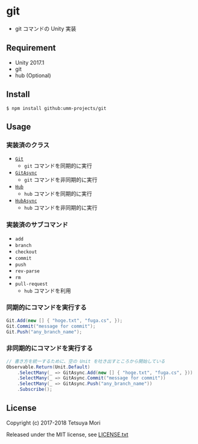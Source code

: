 # git

* git コマンドの Unity 実装

## Requirement

* Unity 2017.1
* git
* hub (Optional)

## Install

```shell
$ npm install github:umm-projects/git
```

## Usage

### 実装済のクラス

* [`Git`](Assets/Scripts/UnityModule/Command/VCS/Git.cs)
    * `git` コマンドを同期的に実行
* [`GitAsync`](Assets/Scripts/UnityModule/Command/VCS/Git.cs)
    * `git` コマンドを非同期的に実行
* [`Hub`](Assets/Scripts/UnityModule/Command/VCS/Hub.cs)
    * `hub` コマンドを同期的に実行
* [`HubAsync`](Assets/Scripts/UnityModule/Command/VCS/Hub.cs)
    * `hub` コマンドを非同期的に実行

### 実装済のサブコマンド

* `add`
* `branch`
* `checkout`
* `commit`
* `push`
* `rev-parse`
* `rm`
* `pull-request`
    * `hub` コマンドを利用

### 同期的にコマンドを実行する

```csharp
Git.Add(new [] { "hoge.txt", "fuga.cs", });
Git.Commit("message for commit");
Git.Push("any_branch_name");
```

### 非同期的にコマンドを実行する

```csharp
// 書き方を統一するために、空の Unit を吐き出すところから開始している
Observable.Return(Unit.Default)
    .SelectMany(_ => GitAsync.Add(new [] { "hoge.txt", "fuga.cs", }))
    .SelectMany(_ => GitAsync.Commit("message for commit"))
    .SelectMany(_ => GitAsync.Push("any_branch_name"))
    .Subscribe();
```

## License

Copyright (c) 2017-2018 Tetsuya Mori

Released under the MIT license, see [LICENSE.txt](LICENSE.txt)


